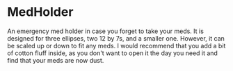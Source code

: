 # MedHolder
An emergency med holder in case you forget to take your meds.
It is designed for three ellipses, two 12 by 7s, and a smaller one. However, it can be scaled up or down to fit any meds.
I would recommend that you add a bit of cotton fluff inside, as you don't want to open it the day you need it and find that your meds are now dust.
